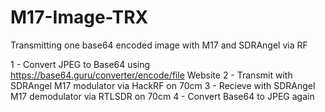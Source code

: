 # M17-Image-TRX
Transmitting one base64 encoded image with M17 and SDRAngel via RF

1 - Convert JPEG to Base64 using https://base64.guru/converter/encode/file Website
2 - Transmit with SDRAngel M17 modulator via HackRF on 70cm
3 - Recieve with SDRAngel M17 demodulator via RTLSDR on 70cm
4 - Convert Base64 to JPEG again 
